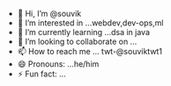 - 👋 Hi, I’m @souvik
- 👀 I’m interested in ...webdev,dev-ops,ml
- 🌱 I’m currently learning ...dsa in java  
- 💞️ I’m looking to collaborate on ...
- 📫 How to reach me ... twt-@souviktwt1
- 😄 Pronouns: ...he/him
- ⚡ Fun fact: ...

<!---
santagot3ho3s/santagot3ho3s is a ✨ special ✨ repository because its `README.md` (this file) appears on your GitHub profile.
You can click the Preview link to take a look at your changes.
--->
